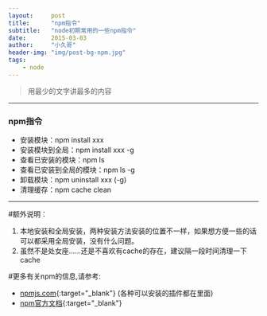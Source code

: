 ```yaml
---
layout:     post
title:      "npm指令"
subtitle:   "node初期常用的一些npm指令"
date:       2015-03-03
author:     "小久哥"
header-img: "img/post-bg-npm.jpg"
tags:
    - node
---
```


> 用最少的文字讲最多的内容

***

 ### npm指令

* 安装模块：npm install xxx
* 安装模块到全局：npm install xxx -g
* 查看已安装的模块：npm ls
* 查看已安装到全局的模块：npm ls -g
* 卸载模块：npm uninstall xxx (-g)
* 清理缓存：npm cache clean

***

 #额外说明：

1. 本地安装和全局安装，两种安装方法安装的位置不一样，如果想方便一些的话可以都采用全局安装，没有什么问题。
2. 虽然不是处女座……还是不喜欢有cache的存在，建议隔一段时间清理一下cache

 #更多有关npm的信息,请参考:

* [npmjs.com](http://npmjs.com/){:target="_blank"} (各种可以安装的插件都在里面)
* [npm官方文档](https://docs.npmjs.com/){:target="_blank"} 